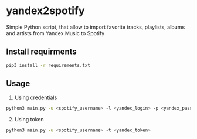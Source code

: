 # yandex2spotify
Simple Python script, that allow to import favorite tracks, playlists, albums and artists from Yandex.Music to Spotify

## Install requirments
```bash
pip3 install -r requirements.txt
```

## Usage
1) Using credentials
```bash
python3 main.py -u <spotify_username> -l <yandex_login> -p <yandex_password>
```
2) Using token
```bash
python3 main.py -u <spotify_username> -t <yandex_token>
```
